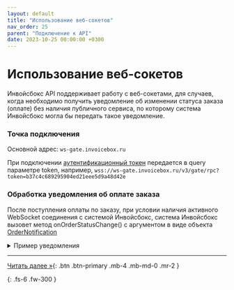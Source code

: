 ```yaml
---
layout: default
title: "Использование веб-сокетов"
nav_order: 25
parent: "Подключение к API"
date: 2023-10-25 00:00:00 +0300
---
```


# Использование веб-сокетов

Инвойсбокс API поддерживает работу с веб-сокетами, для случаев, когда необходимо получить уведомление об
изменении статуса заказа (оплате) без наличия публичного сервиса, по которому система Инвойсбокс
могла бы передать такое уведомление.

### Точка подключения

Основной адрес: `ws-gate.invoicebox.ru`

При подключении [аутентификационный токен](/docs/api/auth/) передается в query параметре token, например,
`wss://ws-gate.invoicebox.ru/v3/gate/rpc?token=b37c4c689295904ed21eee5d9a48d42e`

### Обработка уведомления об оплате заказа

После поступления оплаты по заказу, при условии наличия активного WebSocket соединения с системой Инвойсбокс,
система Инвойсбокс вызовет метод onOrderStatusChange() с аргументом в виде объекта [OrderNotification](/docs/merchant/notification/status/#ordernotification)

<details>
  <summary>Пример уведомления</summary>
<section markdown="1">
``` json
{
  "jsonrpc" : "2.0",
  "id" : "01823fdac4b7a7b5a3ac",
  "method" : "onOrderStatusChange",
  "params": [
    {
      "id" : "01823fda-667f-6ddb-02a3-c4b7a7b5a3ac",
      "description" : "Описание заказа",
      "currencyId" : "RUB",
      "amount" : 1487.52,
      "vatAmount" : 247.92,
      "basketItems" : [
      ],
      "merchantId" : "0302756d-9d83-60c9-0356-c228562c7581",
      "status" : "completed",
      "subtype" : "order",
      "createdAt" : "2023-07-27T13:30:53+00:00",
      "merchantOrderId" : "1658928653",
      "expirationDate" : "2023-07-29T00:00:00+00:00",
      "metaData" : {
         "@type" : "LodgingReservation",
         "name" : "park inn"
      },
      "fileIds" : {
      }
    }
  ]
}
```
</section>
</details>


---
[Читать далее &raquo;](/docs/api/debug){: .btn .btn-primary .mb-4 .mb-md-0 .mr-2 }


{: .fs-6 .fw-300 }
